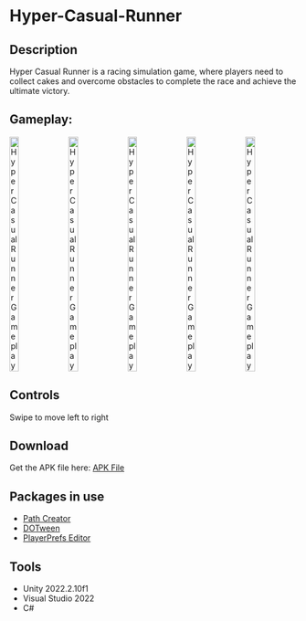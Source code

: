# Hyper-Casual-Runner

## Description
Hyper Casual Runner is a racing simulation game, where players need to collect cakes and overcome obstacles to complete the race and achieve the ultimate victory.

## Gameplay:
<div style="display: flex; justify-content: space-between;">
<img src="https://i.ibb.co/nrPdqHm/Screenshot-2023-04-21-221259.jpg" alt="HyperCasualRunner Gameplay" width="18%" height="18%">
<img src="https://i.ibb.co/9pbTkKB/Screenshot-2023-04-21-221724.jpg" alt="HyperCasualRunner Gameplay" width="18%" height="18%">
<img src="https://i.ibb.co/c6Cd1wx/Screenshot-2023-04-21-221407qqq.jpg" alt="HyperCasualRunner Gameplay" width="18%" height="18%">
<img src="https://i.ibb.co/D7jPFwN/Screenshot-2023-04-21-221621.jpg" alt="HyperCasualRunner Gameplay" width="18%" height="18%">
<img src="https://i.ibb.co/2W1TvC2/Screenshot-2023-04-21-221454.jpg" alt="HyperCasualRunner Gameplay" width="18%" height="18%">
</div>

## Controls
Swipe to move left to right

## Download
Get the APK file here: [APK File](https://github.com/botmeo/Hyper-Casual-Runner/releases/tag/apk-v1.0.0)

## Packages in use
* [Path Creator](https://assetstore.unity.com/packages/tools/utilities/b-zier-path-creator-136082)
* [DOTween](https://assetstore.unity.com/packages/tools/animation/dotween-hotween-v2-27676)
* [PlayerPrefs Editor](https://assetstore.unity.com/packages/tools/utilities/playerprefs-editor-167903)

## Tools
* Unity 2022.2.10f1 
* Visual Studio 2022
* C#
